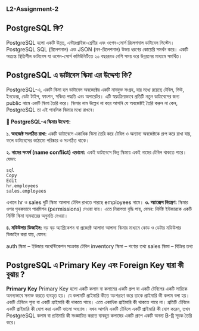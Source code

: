 ### L2-Assignment-2
## PostgreSQL কি?
PostgreSQL হলো একটি উন্নত, এন্টারপ্রাইজ-শ্রেণীর এবং ওপেন-সোর্স রিলেশনাল ডাটাবেস সিস্টেম। PostgreSQL SQL (রিলেশনাল) এবং JSON (নন-রিলেশনাল) উভয় ধরণের কোয়েরি সমর্থন করে। একটি অত্যন্ত স্থিতিশীল ডাটাবেস যা ওপেন-সোর্স কমিউনিটিতে ২০ বছরেরও বেশি সময় ধরে উন্নয়নের মাধ্যমে সমর্থিত।

## PostgreSQL এ ডাটাবেস স্কিমা এর উদ্দেশ্য কি?
PostgreSQL-এ, একটি স্কিমা হল ডাটাবেস অবজেক্টের একটি নামযুক্ত সংগ্রহ, যার মধ্যে রয়েছে টেবিল, ভিউ, ইনডেক্স, ডেটা টাইপ, ফাংশন, সঞ্চিত পদ্ধতি এবং অপারেটর। এটি স্বয়ংক্রিয়ভাবে প্রতিটি নতুন ডাটাবেসের জন্য public নামে একটি স্কিমা তৈরি করে। স্কিমার নাম উল্লেখ না করে আপনি যে অবজেক্টই তৈরি করুন না কেন, PostgreSQL তা এই পাবলিক স্কিমার মধ্যে রাখবে।

**🎯 PostgreSQL-এ স্কিমার উদ্দেশ্য:**

**১. অবজেক্ট সংগঠিত রাখা:**
একটি ডাটাবেসে একাধিক স্কিমা তৈরি করে টেবিল ও অন্যান্য অবজেক্টকে গ্রুপ করে রাখা যায়, ফলে ডাটাবেসের কাঠামো পরিষ্কার ও সংগঠিত থাকে।

**২. নামের সংঘর্ষ (name conflict) এড়ানো:**
একই ডাটাবেসে ভিন্ন স্কিমায় একই নামের টেবিল থাকতে পারে। যেমন:
```
sql
Copy
Edit
hr.employees
sales.employees
```
এখানে hr ও sales দুটি স্কিমা আলাদা টেবিল রাখতে পারছে employees নামে।
**৩. অ্যাক্সেস নিয়ন্ত্রণ:**
স্কিমার ওপর পৃথকভাবে পারমিশন (permissions) দেওয়া যায়। এতে নিরাপত্তা বৃদ্ধি পায়, যেমন: নির্দিষ্ট ইউজারকে একটি নির্দিষ্ট স্কিমা ব্যবহারের অনুমতি দেওয়া।

**৪. মডিউলার ডিজাইন:**
বড় বড় অ্যাপ্লিকেশন বা প্রজেক্টে আলাদা আলাদা স্কিমার মাধ্যমে কোড ও ডেটার মডিউলার ডিজাইন করা যায়, যেমন:

auth স্কিমা – ইউজার অথেন্টিকেশন সংক্রান্ত টেবিল
inventory স্কিমা – পণ্যের তথ্য
sales স্কিমা – বিক্রির তথ্য


## PostgreSQL এ Primary Key এবং Foreign Key দ্বারা কী বুঝায় ?

**Primary Key**
Primary Key হলো একটি কলাম বা কলামের একটি গ্রুপ যা একটি টেবিলের একটি সারিকে অনন্যভাবে সনাক্ত করতে ব্যবহৃত হয়। যে কলামটি প্রাইমারি কীতে অংশগ্রহণ করে তাকে প্রাইমারি কী কলাম বলা হয়। একটি টেবিলে শূন্য বা একটি প্রাইমারি কী থাকতে পারে। এতে একাধিক প্রাইমারি কী থাকতে পারে না। প্রতিটি টেবিলে একটি প্রাইমারি কী যোগ করা একটি ভালো অভ্যাস। যখন আপনি একটি টেবিলে একটি প্রাইমারি কী যোগ করেন, তখন PostgreSQL কলাম বা প্রাইমারি কী সংজ্ঞায়িত করতে ব্যবহৃত কলামের একটি গ্রুপে একটি অনন্য B-ট্রি সূচক তৈরি করে।
